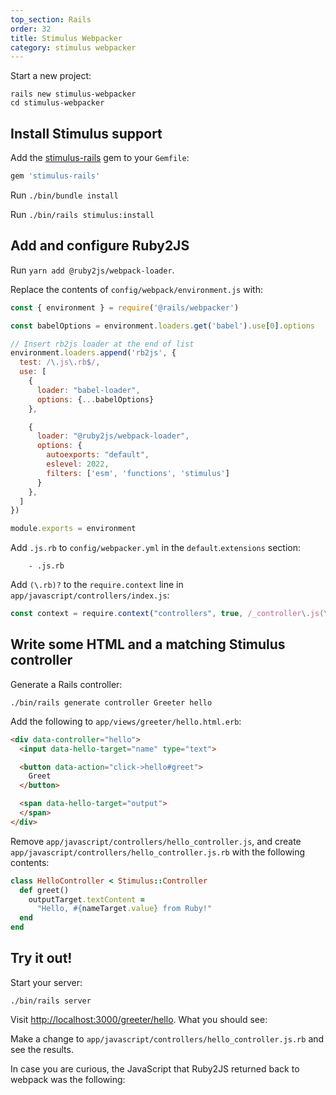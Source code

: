 ```yaml
---
top_section: Rails
order: 32
title: Stimulus Webpacker
category: stimulus webpacker
---
```


Start a new project:

```
rails new stimulus-webpacker
cd stimulus-webpacker
```

## Install Stimulus support

Add the [stimulus-rails](https://github.com/hotwired/stimulus-rails) gem to your `Gemfile`:

```ruby
gem 'stimulus-rails'
```

Run `./bin/bundle install`

Run `./bin/rails stimulus:install`

## Add and configure Ruby2JS

Run `yarn add @ruby2js/webpack-loader`.

Replace the contents of `config/webpack/environment.js` with:

```javascript
const { environment } = require('@rails/webpacker')

const babelOptions = environment.loaders.get('babel').use[0].options

// Insert rb2js loader at the end of list
environment.loaders.append('rb2js', {
  test: /\.js\.rb$/,
  use: [
    {
      loader: "babel-loader",
      options: {...babelOptions}
    },

    {
      loader: "@ruby2js/webpack-loader",
      options: {
        autoexports: "default",
        eslevel: 2022,
        filters: ['esm', 'functions', 'stimulus']
      }
    },
  ]
})

module.exports = environment
```

Add `.js.rb` to `config/webpacker.yml` in the `default`.`extensions` section:

```
    - .js.rb
```

Add `(\.rb)?` to the `require.context` line in
`app/javascript/controllers/index.js`:

```javascript
const context = require.context("controllers", true, /_controller\.js(\.rb)?$/)
```

## Write some HTML and a matching Stimulus controller

Generate a Rails controller:

```
./bin/rails generate controller Greeter hello
```

Add the following to `app/views/greeter/hello.html.erb`:

```html
<div data-controller="hello">
  <input data-hello-target="name" type="text">

  <button data-action="click->hello#greet">
    Greet
  </button>

  <span data-hello-target="output">
  </span>
</div>
```

Remove `app/javascript/controllers/hello_controller.js`, and create
`app/javascript/controllers/hello_controller.js.rb` with the following
contents:

<div data-controller="ruby" data-options='{
  "eslevel": 2022,
  "autoexports": "default",
  "filters": ["esm", "stimulus", "functions"]
}'></div>

```ruby
class HelloController < Stimulus::Controller
  def greet()
    outputTarget.textContent =
      "Hello, #{nameTarget.value} from Ruby!"
  end
end
```

## Try it out!

Start your server:

```
./bin/rails server
```

Visit <http://localhost:3000/greeter/hello>.  What you should see:

<p data-controller="eval" data-html="div.language-html"></p>

Make a change to `app/javascript/controllers/hello_controller.js.rb`
and see the results.

In case you are curious, the JavaScript that Ruby2JS returned back to webpack
was the following:

<div data-controller="js"></div>
